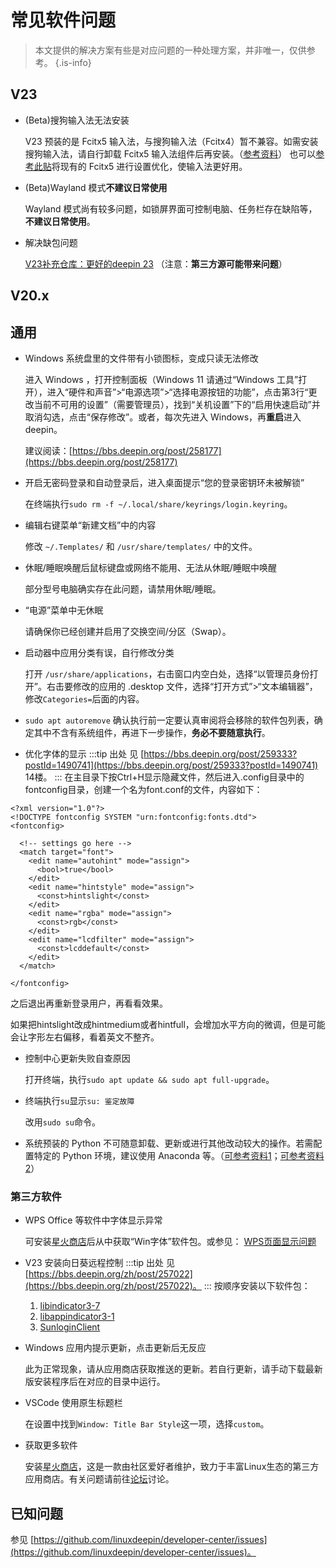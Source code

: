 # 常见软件问题

> 本文提供的解决方案有些是对应问题的一种处理方案，并非唯一，仅供参考。 {.is-info}

## V23

- (Beta)搜狗输入法无法安装

	V23 预装的是 Fcitx5 输入法，与搜狗输入法（Fcitx4）暂不兼容。如需安装搜狗输入法，请自行卸载 Fcitx5 输入法组件后再安装。（[参考资料](https://bbs.deepin.org/post/253733)）
	也可以[参考此贴](https://bbs.deepin.org/post/256386)将现有的 Fcitx5 进行设置优化，使输入法更好用。
- (Beta)Wayland 模式**不建议日常使用**

	Wayland 模式尚有较多问题，如锁屏界面可控制电脑、任务栏存在缺陷等，**不建议日常使用**。
- 解决缺包问题

	[V23补充仓库：更好的deepin 23](https://bbs.deepin.org/post/257738) （注意：**第三方源可能带来问题**）

## V20.x

## 通用

- Windows 系统盘里的文件带有小锁图标，变成只读无法修改

	进入 Windows ，打开控制面板（Windows 11 请通过“Windows 工具”打开），进入“硬件和声音”>“电源选项”>“选择电源按钮的功能”，点击第3行“更改当前不可用的设置”（需要管理员），找到“关机设置”下的“启用快速启动”并取消勾选，点击“保存修改”。或者，每次先进入 Windows，再**重启**进入 deepin。

	建议阅读：[https://bbs.deepin.org/post/258177](https://bbs.deepin.org/post/258177)
- 开启无密码登录和自动登录后，进入桌面提示“您的登录密钥环未被解锁”

	在终端执行`sudo rm -f ~/.local/share/keyrings/login.keyring`。
- 编辑右键菜单“新建文档”中的内容

	修改 `~/.Templates/` 和 `/usr/share/templates/` 中的文件。
- 休眠/睡眠唤醒后鼠标键盘或网络不能用、无法从休眠/睡眠中唤醒

	部分型号电脑确实存在此问题，请禁用休眠/睡眠。
- “电源”菜单中无休眠

	请确保你已经创建并启用了交换空间/分区（Swap）。
- 启动器中应用分类有误，自行修改分类

	打开 `/usr/share/applications`，右击窗口内空白处，选择“以管理员身份打开”。右击要修改的应用的 .desktop 文件，选择“打开方式”>“文本编辑器”，修改`Categories=`后面的内容。
- `sudo apt autoremove` 确认执行前一定要认真审阅将会移除的软件包列表，确定其中不含有系统组件，再进下一步操作，**务必不要随意执行**。
- 优化字体的显示
:::tip 出处
见 [https://bbs.deepin.org/post/259333?postId=1490741](https://bbs.deepin.org/post/259333?postId=1490741) 14楼。
:::
在主目录下按Ctrl+H显示隐藏文件，然后进入.config目录中的fontconfig目录，创建一个名为font.conf的文件，内容如下：

```
<?xml version="1.0"?>
<!DOCTYPE fontconfig SYSTEM "urn:fontconfig:fonts.dtd">
<fontconfig>

  <!-- settings go here -->
  <match target="font">
    <edit name="autohint" mode="assign">
      <bool>true</bool>
    </edit>
    <edit name="hintstyle" mode="assign">
      <const>hintslight</const>
    </edit>
    <edit name="rgba" mode="assign">
      <const>rgb</const>
    </edit>
    <edit name="lcdfilter" mode="assign">
      <const>lcddefault</const>
    </edit>
  </match>

</fontconfig>
```
之后退出再重新登录用户，再看看效果。

如果把hintslight改成hintmedium或者hintfull，会增加水平方向的微调，但是可能会让字形左右偏移，看着英文不整齐。
- 控制中心更新失败自查原因

	打开终端，执行`sudo apt update && sudo apt full-upgrade`。
- 终端执行`su`显示`su: 鉴定故障`

	改用`sudo su`命令。
- 系统预装的 Python 不可随意卸载、更新或进行其他改动较大的操作。若需配置特定的 Python 环境，建议使用 Anaconda 等。（[可参考资料1](https://blog.csdn.net/you_are_win/article/details/125167334)；[可参考资料2](https://bbs.deepin.org/post/254361)）


### 第三方软件

- WPS Office 等软件中字体显示异常

	可安装[星火商店](https://www.spark-app.store)后从中获取“Win字体”软件包。或参见： [WPS页面显示问题](https://wiki.deepin.org/zh/WPS页面显示问题)
- V23 安装向日葵远程控制
:::tip 出处
见 [https://bbs.deepin.org/zh/post/257022](https://bbs.deepin.org/zh/post/257022)。
:::
  按顺序安装以下软件包：
  1. [libindicator3-7](https://packages.debian.org/zh-cn/buster/amd64/libindicator3-7/download)
  2. [libappindicator3-1](https://packages.debian.org/zh-cn/buster/amd64/libappindicator3-1/download)
  3. [SunloginClient](https://sunlogin.oray.com/download)

- Windows 应用内提示更新，点击更新后无反应

	此为正常现象，请从应用商店获取推送的更新。若自行更新，请手动下载最新版安装程序后在对应的目录中运行。
- VSCode 使用原生标题栏

	在设置中找到`Window: Title Bar Style`这一项，选择`custom`。
- 获取更多软件

	安装[星火商店](https://www.spark-app.store)，这是一款由社区爱好者维护，致力于丰富Linux生态的第三方应用商店。有关问题请前往[论坛](https://www.deepinos.org)讨论。

## 已知问题

参见 [https://github.com/linuxdeepin/developer-center/issues](https://github.com/linuxdeepin/developer-center/issues)。